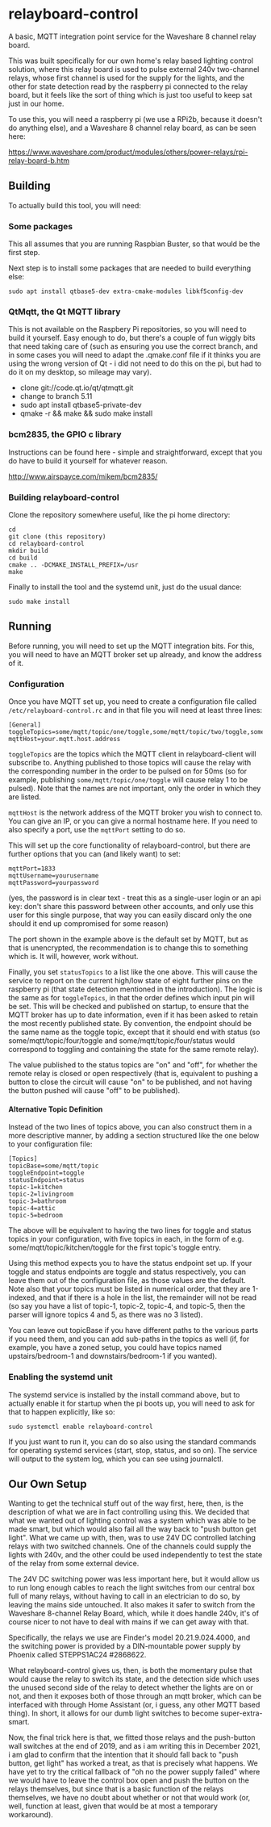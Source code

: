 # relayboard-control

A basic, MQTT integration point service for the Waveshare 8 channel relay board.

This was built specifically for our own home's relay based lighting control solution,
where this relay board is used to pulse external 240v two-channel relays, whose first
channel is used for the supply for the lights, and the other for state detection read
by the raspberry pi connected to the relay board, but it feels like the sort of thing
which is just too useful to keep sat just in our home.

To use this, you will need a raspberry pi (we use a RPi2b, because it doesn't do
anything else), and a Waveshare 8 channel relay board, as can be seen here:

https://www.waveshare.com/product/modules/others/power-relays/rpi-relay-board-b.htm

## Building

To actually build this tool, you will need:

### Some packages

This all assumes that you are running Raspbian Buster, so that would be the first step.

Next step is to install some packages that are needed to build everything else:

```
sudo apt install qtbase5-dev extra-cmake-modules libkf5config-dev
```

###  QtMqtt, the Qt MQTT library

This is not available on the Raspbery Pi repositories, so you will need to build it
yourself. Easy enough to do, but there's a couple of fun wiggly bits that need
taking care of (such as ensuring you use the correct branch, and in some cases you
will need to adapt the .qmake.conf file if it thinks you are using the wrong
version of Qt - i did not need to do this on the pi, but had to do it on my
desktop, so mileage may vary).

- clone git://code.qt.io/qt/qtmqtt.git
- change to branch 5.11
- sudo apt install qtbase5-private-dev
- qmake -r && make && sudo make install

### bcm2835, the GPIO c library

Instructions can be found here - simple and straightforward, except that you do have
to build it yourself for whatever reason.

http://www.airspayce.com/mikem/bcm2835/

### Building relayboard-control

Clone the repository somewhere useful, like the pi home directory:

```
cd
git clone (this repository)
cd relayboard-control
mkdir build
cd build
cmake .. -DCMAKE_INSTALL_PREFIX=/usr
make
```

Finally to install the tool and the systemd unit, just do the usual dance:

```
sudo make install
```

## Running

Before running, you will need to set up the MQTT integration bits. For this, you
will need to have an MQTT broker set up already, and know the address of it.

### Configuration

Once you have MQTT set up, you need to create a configuration file called
`/etc/relayboard-control.rc` and in that file you will need at least three lines:

```
[General]
toggleTopics=some/mqtt/topic/one/toggle,some/mqtt/topic/two/toggle,some/mqtt/topic/three/toggle,some/mqtt/topic/four/toggle,some/mqtt/topic/five/toggle,some/mqtt/topic/six/toggle,some/mqtt/topic/seven/toggle,some/mqtt/topic/eight/toggle
mqttHost=your.mqtt.host.address
```

`toggleTopics` are the topics which the MQTT client in relayboard-client will
subscribe to. Anything published to those topics will cause the relay with the
corresponding number in the order to be pulsed on for 50ms (so for example,
publishing `some/mqtt/topic/one/toggle` will cause relay 1 to be pulsed). Note
that the names are not important, only the order in which they are listed.

`mqttHost` is the network address of the MQTT broker you wish to connect to.
You can give an IP, or you can give a normal hostname here. If you need to also
specify a port, use the `mqttPort` setting to do so.

This will set up the core functionality of relayboard-control, but there are
further options that you can (and likely want) to set:

```
mqttPort=1833
mqttUsername=yourusername
mqttPassword=yourpassword
```

(yes, the password is in clear text - treat this as a single-user login or an api
key: don't share this password between other accounts, and only use this user for
this single purpose, that way you can easily discard only the one should it end up
compromised for some reason)

The port shown in the example above is the default set by MQTT, but as that is
unencrypted, the recommendation is to change this to something which is. It will,
however, work without.

Finally, you set `statusTopics` to a list like the one above. This will cause
the service to report on the current high/low state of eight further pins on the
raspberry pi (that state detection mentioned in the introduction). The logic is
the same as for `toggleTopics`, in that the order defines which input pin will be
set. This will be checked and published on startup, to ensure that the MQTT broker
has up to date information, even if it has been asked to retain the most recently
published state. By convention, the endpoint should be the same name as the toggle
topic, except that it should end with status (so some/mqtt/topic/four/toggle and
some/mqtt/topic/four/status would correspond to toggling and containing the state
for the same remote relay).

The value published to the status topics are "on" and "off", for whether the
remote relay is closed or open respectively (that is, equivalent to pushing a
button to close the circuit will cause "on" to be published, and not having the
button pushed will cause "off" to be published).

#### Alternative Topic Definition

Instead of the two lines of topics above, you can also construct them in a more
descriptive manner, by adding a section structured like the one below to your
configuration file:

```
[Topics]
topicBase=some/mqtt/topic
toggleEndpoint=toggle
statusEndpoint=status
topic-1=kitchen
topic-2=livingroom
topic-3=bathroom
topic-4=attic
topic-5=bedroom
```

The above will be equivalent to having the two lines for toggle and status
topics in your configuration, with five topics in each, in the form of e.g.
some/mqtt/topic/kitchen/toggle for the first topic's toggle entry.

Using this method expects you to have the status endpoint set up. If your toggle
and status endpoints are toggle and status respectively, you can leave them out
of the configuration file, as those values are the default. Note also that your
topics must be listed in numerical order, that they are 1-indexed, and that if
there is a hole in the list, the remainder will not be read (so say you have a
list of topic-1, topic-2, topic-4, and topic-5, then the parser will ignore
topics 4 and 5, as there was no 3 listed).

You can leave out topicBase if you have different paths to the various parts
if you need them, and you can add sub-paths in the topics as well (if, for
example, you have a zoned setup, you could have topics named upstairs/bedroom-1
and downstairs/bedroom-1 if you wanted).

### Enabling the systemd unit

The systemd service is installed by the install command above, but to actually
enable it for startup when the pi boots up, you will need to ask for that to
happen explicitly, like so:

```
sudo systemctl enable relayboard-control
```

If you just want to run it, you can do so also using the standard commands for
operating systemd services (start, stop, status, and so on). The service will
output to the system log, which you can see using journalctl.

## Our Own Setup

Wanting to get the technical stuff out of the way first, here, then, is the
description of what we are in fact controlling using this. We decided that what
we wanted out of lighting control was a system which was able to be made smart,
but which would also fail all the way back to "push button get light". What we
came up with, then, was to use 24V DC controlled latching relays with two
switched channels. One of the channels could supply the lights with 240v, and
the other could be used independently to test the state of the relay from some
external device.

The 24V DC switching power was less important here, but it would allow us to
run long enough cables to reach the light switches from our central box full
of many relays, without having to call in an electrician to do so, by leaving
the mains side untouched. It also makes it safer to switch from the Waveshare
8-channel Relay Board, which, while it does handle 240v, it's of course nicer
to not have to deal with mains if we can get away with that.

Specifically, the relays we use are Finder's model 20.21.9.024.4000, and the
switching power is provided by a DIN-mountable power supply by Phoenix called
STEPPS1AC24 #2868622.

What relayboard-control gives us, then, is both the momentary pulse that would
cause the relay to switch its state, and the detection side which uses the
unused second side of the relay to detect whether the lights are on or not, and
then it exposes both of those through an mqtt broker, which can be interfaced
with through Home Assistant (or, i guess, any other MQTT based thing). In
short, it allows for our dumb light switches to become super-extra-smart.

Now, the final trick here is that, we fitted those relays and the push-button
wall switches at the end of 2019, and as i am writing this in December 2021, i
am glad to confirm that the intention that it should fall back to "push button,
get light" has worked a treat, as that is precisely what happens. We have yet
to try the critical fallback of "oh no the power supply failed" where we would
have to leave the control box open and push the button on the relays
themselves, but since that is a basic function of the relays themselves, we
have no doubt about whether or not that would work (or, well, function at
least, given that would be at most a temporary workaround).
